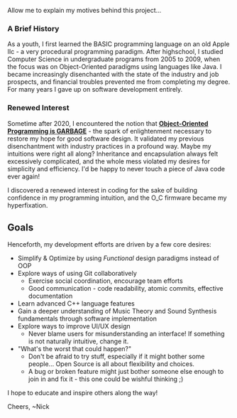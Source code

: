 Allow me to explain my motives behind this project...

### A Brief History

As a youth, I first learned the BASIC programming language on an old Apple IIc - a very procedural programming paradigm. After highschool, I studied Computer Science in undergraduate programs from 2005 to 2009, when the focus was on Object-Oriented paradigms using languages like Java. I became increasingly disenchanted with the state of the industry and job prospects, and financial troubles prevented me from completing my degree. For many years I gave up on software development entirely.

### Renewed Interest

Sometime after 2020, I encountered the notion that **[Object-Oriented Programming is GARBAGE](https://youtu.be/V6VP-2aIcSc)** - the spark of enlightenment necessary to restore my hope for good software design. It validated my previous disenchantment with industry practices in a profound way. Maybe my intuitions were right all along? Inheritance and encapsulation always felt excessively complicated, and the whole mess violated my desires for simplicity and efficiency. I'd be happy to never touch a piece of Java code ever again!

I discovered a renewed interest in coding for the sake of building confidence in my programming intuition, and the O_C firmware became my hyperfixation.

## Goals

Henceforth, my development efforts are driven by a few core desires:
* Simplify & Optimize by using _Functional_ design paradigms instead of OOP
* Explore ways of using Git collaboratively
  - Exercise social coordination, encourage team efforts
  - Good communication - code readability, atomic commits, effective documentation
* Learn advanced C++ language features
* Gain a deeper understanding of Music Theory and Sound Synthesis fundamentals through software implementation
* Explore ways to improve UI/UX design
  - Never blame users for misunderstanding an interface! If something is not naturally intuitive, change it.
* "What's the worst that could happen?"
  - Don't be afraid to try stuff, especially if it might bother some people... Open Source is all about flexibility and choices.
  - A bug or broken feature might just bother someone else enough to join in and fix it - this one could be wishful thinking ;)

I hope to educate and inspire others along the way!

Cheers,
~Nick